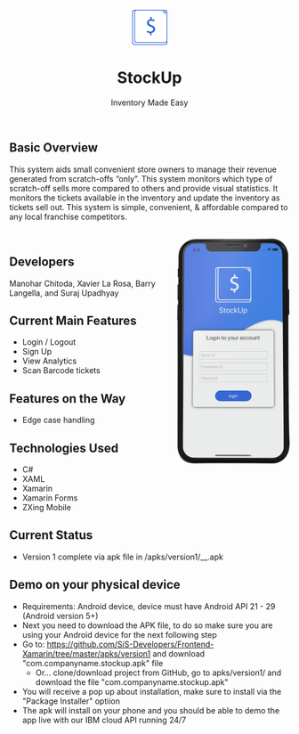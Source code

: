 <p align="center"><img width=12.5% src="https://github.com/SiS-Developers/Frontend-Xamarin/blob/master/StockUp/StockUp.Android/Resources/drawable/Logo_Blue.png"></p>
<h1 align="center">StockUp</h1>
<p align="center">Inventory Made Easy</p>
<br>

## Basic Overview

This system aids small convenient store owners to manage their revenue generated from scratch-offs “only”. 
This system monitors which type of scratch-off sells more compared to others and provide visual statistics. 
It monitors the tickets available in the inventory and update the inventory as tickets sell out.
This system is simple, convenient, & affordable compared to any local franchise competitors.

<br>

<img width=40% align="right" src="https://github.com/SiS-Developers/Frontend-Xamarin/blob/master/StockUp%20Assets/1x/SOIS%20Rotato%20Edit.png">

## Developers
Manohar Chitoda, Xavier La Rosa, Barry Langella, and Suraj Upadhyay

## Current Main Features
- Login / Logout
- Sign Up
- View Analytics
- Scan Barcode tickets


## Features on the Way
- Edge case handling


## Technologies Used
- C#
- XAML
- Xamarin
- Xamarin Forms
- ZXing Mobile

## Current Status
- Version 1 complete via apk file in /apks/version1/__.apk

## Demo on your physical device
- Requirements: Android device, device must have Android API 21 - 29 (Android version 5+)
- Next you need to download the APK file, to do so make sure you are using your Android device for the next following step
- Go to: https://github.com/SiS-Developers/Frontend-Xamarin/tree/master/apks/version1 and download "com.companyname.stockup.apk" file
  - Or... clone/download project from GitHub, go to apks/version1/ and download the file "com.companyname.stockup.apk"
- You will receive a pop up about installation, make sure to install via the "Package Installer" optiion
- The apk will install on your phone and you should be able to demo the app live with our IBM cloud API running 24/7
